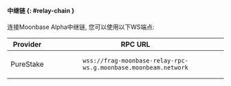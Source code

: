 #### 中继链 {: #relay-chain }

连接Moonbase Alpha中继链, 您可以使用以下WS端点:

| Provider  |                                    RPC URL                                    |
|:---------:|:-----------------------------------------------------------------------------:|
| PureStake | <pre>```wss://frag-moonbase-relay-rpc-ws.g.moonbase.moonbeam.network```</pre> |